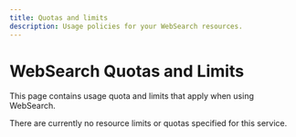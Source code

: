 ```yaml
---
title: Quotas and limits
description: Usage policies for your WebSearch resources.
---
```


# WebSearch Quotas and Limits

This page contains usage quota and limits that apply when using WebSearch.


There are currently no resource limits or quotas specified for this service.
